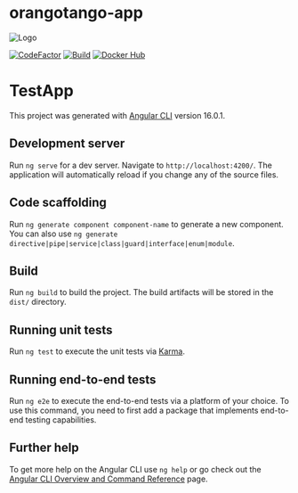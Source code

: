 # orangotango-app
![Logo](https://github.com/wesleycosta/orangotango/raw/main/images/logos/logo_full.png)

[![CodeFactor](https://www.codefactor.io/repository/github/wesleycosta/orangotango-app/badge)](https://www.codefactor.io/repository/github/wesleycosta/orangotango-app)
[![Build](https://github.com/wesleycosta/orangotango-app/actions/workflows/angular.yml/badge.svg)](https://github.com/wesleycosta/orangotango-app/actions/workflows/angular.yml)
[![Docker Hub](https://img.shields.io/badge/docker-hub-blue.svg)](https://hub.docker.com/repository/docker/wesleycosta/orangotango-app)

# TestApp

This project was generated with [Angular CLI](https://github.com/angular/angular-cli) version 16.0.1.

## Development server

Run `ng serve` for a dev server. Navigate to `http://localhost:4200/`. The application will automatically reload if you change any of the source files.

## Code scaffolding

Run `ng generate component component-name` to generate a new component. You can also use `ng generate directive|pipe|service|class|guard|interface|enum|module`.

## Build

Run `ng build` to build the project. The build artifacts will be stored in the `dist/` directory.

## Running unit tests

Run `ng test` to execute the unit tests via [Karma](https://karma-runner.github.io).

## Running end-to-end tests

Run `ng e2e` to execute the end-to-end tests via a platform of your choice. To use this command, you need to first add a package that implements end-to-end testing capabilities.

## Further help

To get more help on the Angular CLI use `ng help` or go check out the [Angular CLI Overview and Command Reference](https://angular.io/cli) page.
